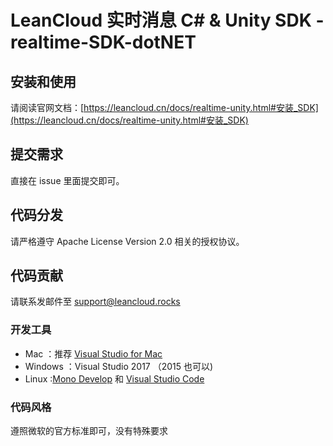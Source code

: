 # LeanCloud 实时消息 C# & Unity SDK - realtime-SDK-dotNET

## 安装和使用
请阅读官网文档：[https://leancloud.cn/docs/realtime-unity.html#安装_SDK](https://leancloud.cn/docs/realtime-unity.html#安装_SDK)

## 提交需求
直接在 issue 里面提交即可。

## 代码分发
请严格遵守 Apache License Version 2.0 相关的授权协议。

## 代码贡献
请联系发邮件至 support@leancloud.rocks

### 开发工具

- Mac ：推荐 [Visual Studio for Mac](https://www.visualstudio.com/vs/visual-studio-mac/)
- Windows ：Visual Studio 2017 （2015 也可以)
- Linux :[Mono Develop](http://www.monodevelop.com/download/) 和 [Visual Studio Code](https://code.visualstudio.com/download)

### 代码风格
遵照微软的官方标准即可，没有特殊要求





